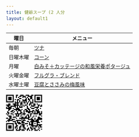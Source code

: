 ```yaml
---
title: 健爺スープ (2 人分
layout: default1
---
```


| 曜日 | メニュー |
| --- | ------- |
| 毎朝 | [ツナ](0.morning) |
| 日曜木曜 | [コーン](a.sun) |
| 月曜 | [白みそ＋カッテージの和風栄養ポタージュ](b.mon) |
| 火曜金曜 | [フルグラ・ブレンド](c.tue) |
| 水曜土曜 | [豆腐とささみの梅風味](d.wed) |

![](qr.png)
